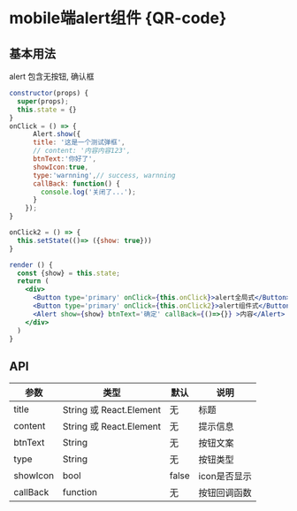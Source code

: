 
# mobile端alert组件 {QR-code}

## 基本用法
alert
包含无按钮, 确认框

```jsx harmony
constructor(props) {
  super(props);
  this.state = {}
}
onClick = () => {
      Alert.show({
      title: '这是一个测试弹框',
      // content: '内容内容123',
      btnText:'你好了',
      showIcon:true,
      type:'warnning',// success, warnning
      callBack: function() {
        console.log('关闭了...');
      }
    });
}

onClick2 = () => {
  this.setState(()=> ({show: true}))
}

render () {
  const {show} = this.state;
  return (
    <div>
      <Button type='primary' onClick={this.onClick}>alert全局式</Button>{' '}
      <Button type='primary' onClick={this.onClick2}>alert组件式</Button>{' '}
      <Alert show={show} btnText='确定' callBack={()=>{}} >内容</Alert>
    </div>
  )
}
```

## API

|   参数    |   类型   |   默认  |   说明     |
|-----------|----------|------------|-------------------|
| title      |  String 或 React.Element  |      无     | 标题 |
| content   |  String 或 React.Element  |  无    | 提示信息	|
| btnText   |  String  |  无    | 按钮文案	|
| type   |  String  |  无    | 按钮类型	|
| showIcon   |  bool  |  false    | icon是否显示	|
| callBack    | function | 无 |   按钮回调函数    |
